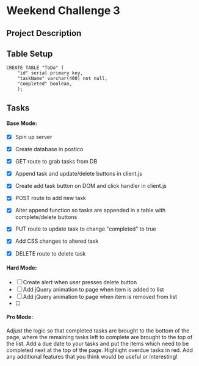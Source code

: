# Weekend Challenge 3

## Project Description


## Table Setup

```
CREATE TABLE "ToDo" (
	"id" serial primary key,
	"taskName" varchar(400) not null,
	"completed" boolean,
	);
```

## Tasks

#### **Base Mode:** 
- [x] Spin up server
- [x] Create database in postico
- [x] GET route to grab tasks from DB
- [x] Append task and update/delete buttons in client.js
- [x] Create add task button on DOM and click handler in client.js
- [x] POST route to add new task
- [x] Alter append function so tasks are appended in a table with complete/delete buttons
- [x] PUT route to update task to change "completed" to true
- [x] Add CSS changes to altered task
- [x] DELETE route to delete task


#### **Hard Mode:** 

- [ ] Create alert when user presses delete button
- [ ] Add jQuery animation to page when item is added to list
- [ ] Add jQuery animation to page when item is removed from list
- [ ]

#### **Pro Mode:** 
Adjust the logic so that completed tasks are brought to the bottom of the page, where the remaining tasks left to complete are brought to the top of the list.
Add a due date to your tasks and put the items which need to be completed next at the top of the page. Highlight overdue tasks in red.
Add any additional features that you think would be useful or interesting!